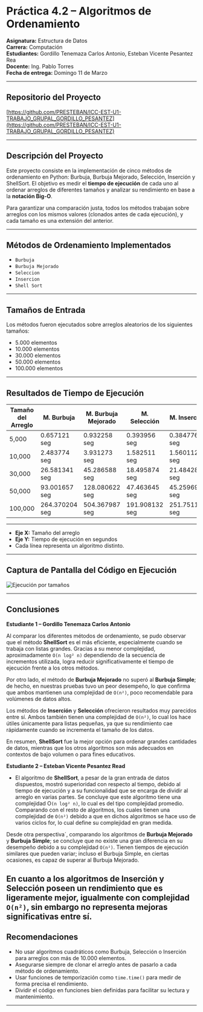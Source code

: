 # Práctica 4.2 – Algoritmos de Ordenamiento

**Asignatura:** Estructura de Datos  
**Carrera:** Computación  
**Estudiantes:** Gordillo Tenemaza Carlos Antonio, Esteban Vicente Pesantez Rea  
**Docente:** Ing. Pablo Torres  
**Fecha de entrega:** Domingo 11 de Marzo

---

## Repositorio del Proyecto

[https://github.com/PRESTEBAN/ICC-EST-U1-TRABAJO_GRUPAL_GORDILLO_PESANTEZ](https://github.com/PRESTEBAN/ICC-EST-U1-TRABAJO_GRUPAL_GORDILLO_PESANTEZ)

---

## Descripción del Proyecto

Este proyecto consiste en la implementación de cinco métodos de ordenamiento en Python: Burbuja, Burbuja Mejorado, Selección, Inserción y ShellSort. El objetivo es medir el **tiempo de ejecución** de cada uno al ordenar arreglos de diferentes tamaños y analizar su rendimiento en base a la **notación Big-O**.

Para garantizar una comparación justa, todos los métodos trabajan sobre arreglos con los mismos valores (clonados antes de cada ejecución), y cada tamaño es una extensión del anterior.

---

## Métodos de Ordenamiento Implementados

- `Burbuja`
- `Burbuja Mejorado`
- `Seleccion`
- `Insercion`
- `Shell Sort`

---

## Tamaños de Entrada

Los métodos fueron ejecutados sobre arreglos aleatorios de los siguientes tamaños:

- 5.000 elementos
- 10.000 elementos
- 30.000 elementos
- 50.000 elementos
- 100.000 elementos

---

## Resultados de Tiempo de Ejecución

| Tamaño del Arreglo | M. Burbuja   | M. Burbuja Mejorado  | M. Selección   | M. Inserción   | M. Shell      |
|--------------------|--------------|----------------------|----------------|----------------|---------------|
| 5,000              | 0.657121 seg | 0.932258 seg         | 0.393956 seg   | 0.384776 seg   | 0.010698 seg  |
| 10,000             | 2.483774 seg | 3.931273 seg         | 1.582511 seg   | 1.560112 seg   | 0.026153 seg  |
| 30,000             | 26.581341 seg| 45.286588 seg        | 18.495874 seg  | 21.484285 seg  | 0.103545 seg  |
| 50,000             | 93.001657 seg| 128.080622 seg       | 47.463645 seg  | 45.259699 seg  | 0.177563 seg  |
| 100,000            | 264.370204 seg| 504.367987 seg      | 191.908132 seg | 251.751111 seg | 0.380647 seg  |

---


- **Eje X:** Tamaño del arreglo  
- **Eje Y:** Tiempo de ejecución en segundos  
- Cada línea representa un algoritmo distinto.

---

## Captura de Pantalla del Código en Ejecución

![Ejecución por tamaños](assets/imagen2.png)

---

## Conclusiones

**Estudiante 1 – Gordillo Tenemaza Carlos Antonio**

Al comparar los diferentes métodos de ordenamiento, se pudo observar que el método **ShellSort** es el más eficiente, especialmente cuando se trabaja con listas grandes. Gracias a su menor complejidad, aproximadamente `O(n log² n)` dependiendo de la secuencia de incrementos utilizada, logra reducir significativamente el tiempo de ejecución frente a los otros métodos.

Por otro lado, el método de **Burbuja Mejorado** no superó al **Burbuja Simple**; de hecho, en nuestras pruebas tuvo un peor desempeño, lo que confirma que ambos mantienen una complejidad de `O(n²)`, poco recomendable para volúmenes de datos altos.

Los métodos de **Inserción** y **Selección** ofrecieron resultados muy parecidos entre sí. Ambos también tienen una complejidad de `O(n²)`, lo cual los hace útiles únicamente para listas pequeñas, ya que su rendimiento cae rápidamente cuando se incrementa el tamaño de los datos.

En resumen, **ShellSort** fue la mejor opción para ordenar grandes cantidades de datos, mientras que los otros algoritmos son más adecuados en contextos de bajo volumen o para fines educativos.

**Estudiante 2 – Esteban Vicente Pesantez Read**

- El algoritmo de **ShellSort**, a pesar de la gran entrada de datos dispuestos, mostró superioridad con respecto al tiempo, debido al tiempo de ejecución y a su funcionalidad que se encarga de dividir al arreglo en varias partes. Se concluye que este algoritmo tiene una complejidad O`(n log² n)`, lo cual es del tipo complejidad promedio. Comparando con el resto de algoritmos, los cuales tienen una complejidad de `O(n²)` debido a que en dichos algoritmos se hace uso de varios ciclos for, lo cual define su complejidad en gran medida.

Desde otra perspectiva´, comparando los algoritmos de **Burbuja Mejorado** y **Burbuja Simple**; se concluye que no existe una gran diferencia en su desempeño debido a su complejidad `O(n²)`. Tienen tiempos de ejecución similares que pueden variar; incluso el Burbuja Simple, en ciertas ocasiones, es capaz de superar al Burbuja Mejorado.

En cuanto a los algoritmos de **Inserción** y **Selección** poseen un rendimiento que es ligeramente mejor, igualmente con complejidad `O(n²)`, sin embargo no representa mejoras significativas entre sí.
---

## Recomendaciones

- No usar algoritmos cuadráticos como Burbuja, Selección o Inserción para arreglos con más de 10.000 elementos.
- Asegurarse siempre de clonar el arreglo antes de pasarlo a cada método de ordenamiento.
- Usar funciones de temporización como `time.time()` para medir de forma precisa el rendimiento.
- Dividir el código en funciones bien definidas para facilitar su lectura y mantenimiento.

---

